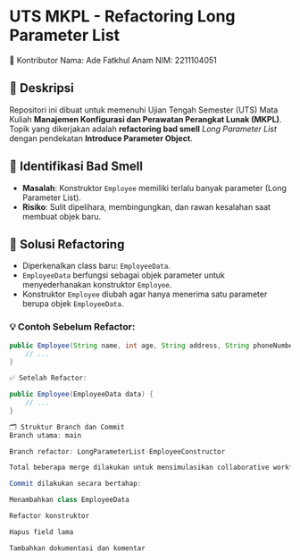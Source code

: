 # UTS MKPL - Refactoring Long Parameter List

🙌 Kontributor
Nama: Ade Fatkhul Anam
NIM: 2211104051

## 📌 Deskripsi
Repositori ini dibuat untuk memenuhi Ujian Tengah Semester (UTS) Mata Kuliah **Manajemen Konfigurasi dan Perawatan Perangkat Lunak (MKPL)**.  
Topik yang dikerjakan adalah **refactoring bad smell** _Long Parameter List_ dengan pendekatan **Introduce Parameter Object**.

## 🧠 Identifikasi Bad Smell
- **Masalah**: Konstruktor `Employee` memiliki terlalu banyak parameter (Long Parameter List).
- **Risiko**: Sulit dipelihara, membingungkan, dan rawan kesalahan saat membuat objek baru.

## 🔧 Solusi Refactoring
- Diperkenalkan class baru: `EmployeeData`.
- `EmployeeData` berfungsi sebagai objek parameter untuk menyederhanakan konstruktor `Employee`.
- Konstruktor `Employee` diubah agar hanya menerima satu parameter berupa objek `EmployeeData`.

### 💡 Contoh Sebelum Refactor:
```java
public Employee(String name, int age, String address, String phoneNumber, String email, String position) {
    // ...
}

✅ Setelah Refactor:

public Employee(EmployeeData data) {
    // ...
}

🗂️ Struktur Branch dan Commit
Branch utama: main

Branch refactor: LongParameterList-EmployeeConstructor

Total beberapa merge dilakukan untuk mensimulasikan collaborative workflow.

Commit dilakukan secara bertahap:

Menambahkan class EmployeeData

Refactor konstruktor

Hapus field lama

Tambahkan dokumentasi dan komentar

